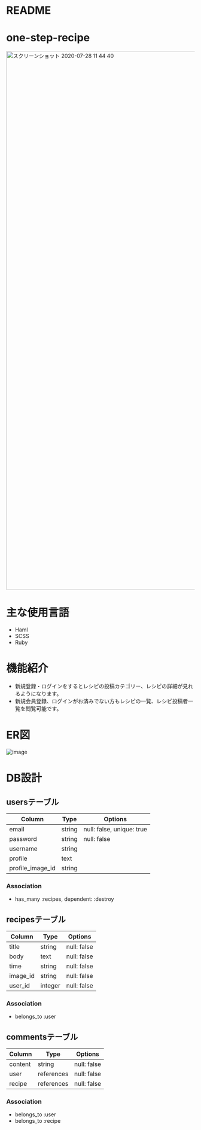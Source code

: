 # README

# one-step-recipe
<img width="1440" alt="スクリーンショット 2020-07-28 11 44 40" src="https://user-images.githubusercontent.com/66310212/88613119-be6b6500-d0c7-11ea-99fc-797200501b08.png">

# 主な使用言語
- Haml
- SCSS 
- Ruby

# 機能紹介
- 新規登録・ログインをするとレシピの投稿カテゴリー、レシピの詳細が見れるようになります。
- 新規会員登録、ログインがお済みでない方もレシピの一覧、レシピ投稿者一覧を閲覧可能です。

# ER図
![image](https://user-images.githubusercontent.com/66310212/88845772-9f7fe680-d21f-11ea-8de8-22bb186497f8.png)


# DB設計
## usersテーブル

|Column|Type|Options|
|------|----|-------|
|email|string|null: false, unique: true|
|password|string|null: false|
|username|string|
|profile|text|
|profile_image_id|string|

### Association
- has_many :recipes, dependent: :destroy

## recipesテーブル

|Column|Type|Options|
|------|----|-------|
|title|string|null: false|
|body|text|null: false|
|time|string|null: false|
|image_id|string|null: false|
|user_id|integer|null: false|

### Association
- belongs_to :user


## commentsテーブル

|Column|Type|Options|
|------|----|-------|
|content|string|null: false|
|user|references|null: false|foreign_key: true|
|recipe|references|null: false|foreign_key: true|

### Association
- belongs_to :user
- belongs_to :recipe
